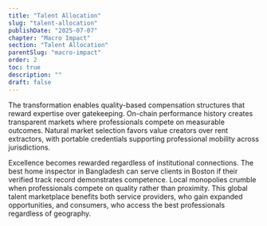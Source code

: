 ```yaml
---
title: "Talent Allocation"
slug: "talent-allocation"
publishDate: "2025-07-07"
chapter: "Macro Impact"
section: "Talent Allocation"
parentSlug: "macro-impact"
order: 2
toc: true
description: ""
draft: false
---
```


The transformation enables quality-based compensation structures that reward expertise over gatekeeping. On-chain performance history creates transparent markets where professionals compete on measurable outcomes. Natural market selection favors value creators over rent extractors, with portable credentials supporting professional mobility across jurisdictions.

Excellence becomes rewarded regardless of institutional connections. The best home inspector in Bangladesh can serve clients in Boston if their verified track record demonstrates competence. Local monopolies crumble when professionals compete on quality rather than proximity. This global talent marketplace benefits both service providers, who gain expanded opportunities, and consumers, who access the best professionals regardless of geography.
